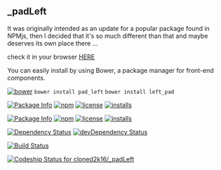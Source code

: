 ## _padLeft
It was originally intended as an update for a popular package found in NPMjs,
then I decided that it's so much different than that  and maybe deserves its own place there ...

check it in your browser [HERE](http://cloned2k16.github.io/_padLeft/)

You can easily install  by using Bower, a package manager for front-end components.

[![bower](http://benschwarz.github.io/bower-badges/badge@2x.png)](http://bower.herokuapp.com/packages/left_pad)
`bower install pad_left`
`bower install left_pad`

[![Package Info](http://img.shields.io/badge/npm-pad_left-blue.svg)](https://npmjs.org/package/pad_left)
[![npm](https://badge.fury.io/js/pad_left.svg)](http://badge.fury.io/js/pad_left)
[![license](https://img.shields.io/npm/l/pad_left.svg)](https://npmjs.org/package/pad_left) 
[![installs](https://img.shields.io/npm/dt/pad_left.svg)](https://npmjs.org/package/pad_left) 

[![Package Info](http://img.shields.io/badge/npm-left_pad-blue.svg)](https://npmjs.org/package/left_pad)
[![npm](https://badge.fury.io/js/left_pad.svg)](http://badge.fury.io/js/left_pad)
[![license](https://img.shields.io/npm/l/left_pad.svg)](https://npmjs.org/package/left_pad) 
[![installs](https://img.shields.io/npm/dt/left_pad.svg)](https://npmjs.org/package/left_pad) 


[![Dependency Status](https://david-dm.org/cloned2k16/_padLeft.svg)](https://david-dm.org/cloned2k16/_padLeft)
[![devDependency Status](https://david-dm.org/cloned2k16/_padLeft/dev-status.svg)](https://david-dm.org/cloned2k16/_padLeft/dev-status)

[![Build Status](https://travis-ci.org/cloned2k16/_padLeft.svg?branch=master)](https://travis-ci.org/cloned2k16/_padLeft)

[ ![Codeship Status for cloned2k16/_padLeft](https://codeship.com/projects/ead50d10-fd08-0133-a16f-12bea37b94ef/status?branch=master)](https://codeship.com/projects/152113)


